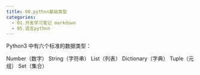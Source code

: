 ```yaml
---
title: 00.python基础类型
categories:
  - 01.开发学习笔记 markdown
  - 05.语言python
---
```

Python3 中有六个标准的数据类型：

Number（数字）
String（字符串）
List（列表）
Dictionary（字典）
Tuple（元组）
Set（集合）

